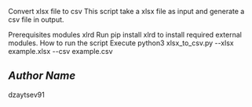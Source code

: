 Convert xlsx file to csv
This script take a xlsx file as input and generate a csv file in output.

Prerequisites modules
xlrd
Run pip install xlrd to install required external modules.
How to run the script
Execute python3 xlsx_to_csv.py --xlsx example.xlsx --csv example.csv

## *Author Name*
dzaytsev91
